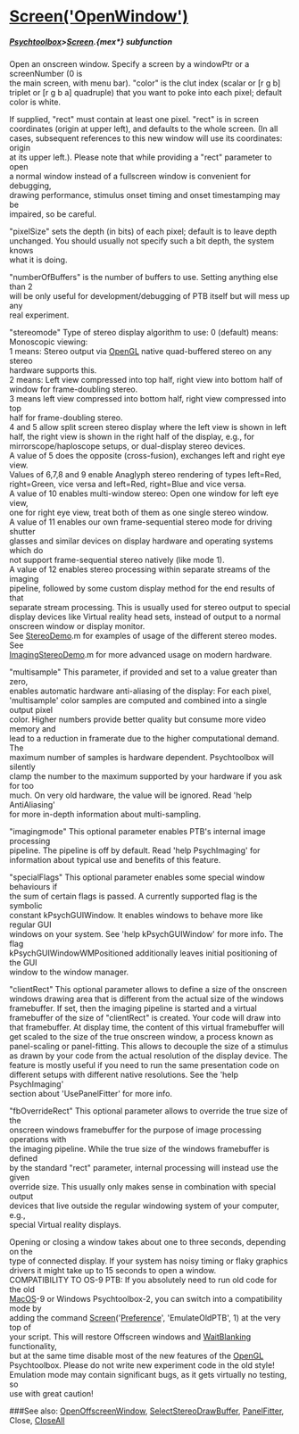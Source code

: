 # [Screen('OpenWindow')](Screen-OpenWindow) 
##### [Psychtoolbox](Psychtoolbox)>[Screen](Screen).{mex*} subfunction


Open an onscreen window. Specify a screen by a windowPtr or a screenNumber (0 is  
the main screen, with menu bar). "color" is the clut index (scalar or [r g b]  
triplet or [r g b a] quadruple) that you want to poke into each pixel; default  
color is white.  
  
If supplied, "rect" must contain at least one pixel. "rect" is in screen  
coordinates (origin at upper left), and defaults to the whole screen. (In all  
cases, subsequent references to this new window will use its coordinates: origin  
at its upper left.). Please note that while providing a "rect" parameter to open  
a normal window instead of a fullscreen window is convenient for debugging,  
drawing performance, stimulus onset timing and onset timestamping may be  
impaired, so be careful.  
  
"pixelSize" sets the depth (in bits) of each pixel; default is to leave depth  
unchanged. You should usually not specify such a bit depth, the system knows  
what it is doing.  
  
"numberOfBuffers" is the number of buffers to use. Setting anything else than 2  
will be only useful for development/debugging of PTB itself but will mess up any  
real experiment.  
  
"stereomode" Type of stereo display algorithm to use: 0 (default) means:  
Monoscopic viewing:  
1 means: Stereo output via [OpenGL](OpenGL) native quad-buffered stereo on any stereo  
hardware supports this.  
2 means: Left view compressed into top half, right view into bottom half of  
window for frame-doubling stereo.  
3 means left view compressed into bottom half, right view compressed into top  
half for frame-doubling stereo.  
4 and 5 allow split screen stereo display where the left view is shown in left  
half, the right view is shown in the right half of the display, e.g., for  
mirrorscope/haploscope setups, or dual-display stereo devices.  
A value of 5 does the opposite (cross-fusion), exchanges left and right eye  
view.  
Values of 6,7,8 and 9 enable Anaglyph stereo rendering of types left=Red,  
right=Green, vice versa and left=Red, right=Blue and vice versa.  
A value of 10 enables multi-window stereo: Open one window for left eye view,  
one for right eye view, treat both of them as one single stereo window.  
A value of 11 enables our own frame-sequential stereo mode for driving shutter  
glasses and similar devices on display hardware and operating systems which do  
not support frame-sequential stereo natively (like mode 1).  
A value of 12 enables stereo processing within separate streams of the imaging  
pipeline, followed by some custom display method for the end results of that  
separate stream processing. This is usually used for stereo output to special  
display devices like Virtual reality head sets, instead of output to a normal  
onscreen window or display monitor.  
See [StereoDemo](StereoDemo).m for examples of usage of the different stereo modes. See  
[ImagingStereoDemo](ImagingStereoDemo).m for more advanced usage on modern hardware.  
  
"multisample" This parameter, if provided and set to a value greater than zero,  
enables automatic hardware anti-aliasing of the display: For each pixel,  
'multisample' color samples are computed and combined into a single output pixel  
color. Higher numbers provide better quality but consume more video memory and  
lead to a reduction in framerate due to the higher computational demand. The  
maximum number of samples is hardware dependent. Psychtoolbox will silently  
clamp the number to the maximum supported by your hardware if you ask for too  
much. On very old hardware, the value will be ignored. Read 'help AntiAliasing'  
for more in-depth information about multi-sampling.  
  
"imagingmode" This optional parameter enables PTB's internal image processing  
pipeline. The pipeline is off by default. Read 'help PsychImaging' for  
information about typical use and benefits of this feature.  
  
"specialFlags" This optional parameter enables some special window behaviours if  
the sum of certain flags is passed. A currently supported flag is the symbolic  
constant kPsychGUIWindow. It enables windows to behave more like regular GUI  
windows on your system. See 'help kPsychGUIWindow' for more info. The flag  
kPsychGUIWindowWMPositioned additionally leaves initial positioning of the GUI  
window to the window manager.  
  
"clientRect" This optional parameter allows to define a size of the onscreen  
windows drawing area that is different from the actual size of the windows  
framebuffer. If set, then the imaging pipeline is started and a virtual  
framebuffer of the size of "clientRect" is created. Your code will draw into  
that framebuffer. At display time, the content of this virtual framebuffer will  
get scaled to the size of the true onscreen window, a process known as  
panel-scaling or panel-fitting. This allows to decouple the size of a stimulus  
as drawn by your code from the actual resolution of the display device. The  
feature is mostly useful if you need to run the same presentation code on  
different setups with different native resolutions. See the 'help PsychImaging'  
section about 'UsePanelFitter' for more info.  
  
"fbOverrideRect" This optional parameter allows to override the true size of the  
onscreen windows framebuffer for the purpose of image processing operations with  
the imaging pipeline. While the true size of the windows framebuffer is defined  
by the standard "rect" parameter, internal processing will instead use the given  
override size. This usually only makes sense in combination with special output  
devices that live outside the regular windowing system of your computer, e.g.,  
special Virtual reality displays.  
  
Opening or closing a window takes about one to three seconds, depending on the  
type of connected display. If your system has noisy timing or flaky graphics  
drivers it might take up to 15 seconds to open a window.  
COMPATIBILITY TO OS-9 PTB: If you absolutely need to run old code for the old  
[MacOS](MacOS)-9 or Windows Psychtoolbox-2, you can switch into a compatibility mode by  
adding the command [Screen](Screen)('[Preference](Preference)', 'EmulateOldPTB', 1) at the very top of  
your script. This will restore Offscreen windows and [WaitBlanking](WaitBlanking) functionality,  
but at the same time disable most of the new features of the [OpenGL](OpenGL)  
Psychtoolbox. Please do not write new experiment code in the old style!  
Emulation mode may contain significant bugs, as it gets virtually no testing, so  
use with great caution!  


###See also:
[OpenOffscreenWindow](Screen-OpenOffscreenWindow), [SelectStereoDrawBuffer](Screen-SelectStereoDrawBuffer), [PanelFitter](Screen-PanelFitter), Close, [CloseAll](Screen-CloseAll)
